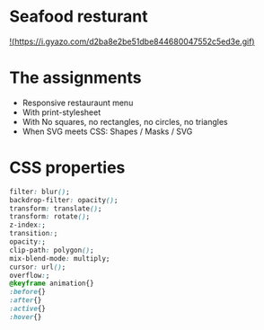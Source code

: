 # Seafood resturant
[!(https://i.gyazo.com/d2ba8e2be51dbe844680047552c5ed3e.gif)](https://gyazo.com/d2ba8e2be51dbe844680047552c5ed3e)

# The assignments

* Responsive restauraunt menu
* With print-stylesheet
* With No squares, no rectangles, no circles, no triangles
* When SVG meets CSS: Shapes / Masks / SVG

# CSS properties
``` css
filter: blur();
backdrop-filter: opacity();
transform: translate();
transform: rotate();
z-index:;
transition:;
opacity:;
clip-path: polygon();
mix-blend-mode: multiply;
cursor: url();
overflow:;
@keyframe animation{}
:before{}
:after{}
:active{}
:hover{}
```
